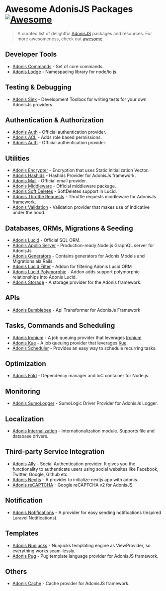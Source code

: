 
# Awesome AdonisJS Packages [![Awesome](https://cdn.rawgit.com/sindresorhus/awesome/d7305f38d29fed78fa85652e3a63e154dd8e8829/media/badge.svg)](https://github.com/sindresorhus/awesome) 

>  A curated list of delightful [AdonisJS](https://adonisjs.com/) packages and resources. For more awesomeness, check out [awesome](https://github.com/sindresorhus/awesome).


## Developer Tools
-  [Adonis Commands](https://www.npmjs.com/package/adonis-commands) - Set of core commands.
-  [  Adonis Lodge](https://www.npmjs.com/package/adonis-lodge)  - Namespacing library for node/io js.

## Testing & Debugging
-  [Adonis Sink](https://github.com/adonisjs/adonis-sink) - Development Toolbox for writing tests for your own AdonisJs providers.


## Authentication & Authorization
-  [Adonis Auth](https://github.com/adonisjs/adonis-auth) - Official authentication provider.
-  [Adonis ACL](https://github.com/enniel/adonis-acl)  - Adds role based permissions.
-  [Adonis Auth](https://github.com/adonisjs/adonis-auth)  - Official authentication provider.

## Utilities
-   [Adonis Encrypter](https://github.com/pixeleur/adonis-encrypter)  - Encryption that uses Static Initialization Vector.
-   [Adonis Hashids](https://www.npmjs.com/package/adonis-hashids)  - Hashids Provider for AdonisJs framework.
-   [Adonis Mail](https://github.com/adonisjs/adonis-mail)  - Official email provider.
-   [Adonis Middleware](https://github.com/adonisjs/adonis-middleware)  - Official middleware package.
-   [Adonis Soft Deletes](https://github.com/radmen/adonis-lucid-soft-deletes)  - SoftDeletes support in Lucid.
-   [Adonis Throttle Requests](https://www.npmjs.com/package/adonis-throttle-requests)  - Throttle requests middleware for AdonisJs framework.
-   [Adonis Validation](https://github.com/adonisjs/adonis-validation-provider)  - Validation provider that makes use of indicative under the hood.

## Databases, ORMs, Migrations & Seeding
-  [Adonis Lucid](https://github.com/adonisjs/adonis-lucid)  - Official SQL ORM.
-  [Adonis Apollo Server](https://github.com/ammezie/adonis-apollo-server)  - Production-ready Node.js GraphQL server for AdonisJs
-   [Adonis Generators](https://github.com/rtablada/adonis-generators)  - Contains generators for Adonis Models and Migrations ala Rails.
-   [Adonis Lucid Filter](https://github.com/lookinlab/adonis-lucid-filter)  - Addon for filtering Adonis Lucid ORM
-   [Adonis Lucid Polymorphic](https://github.com/enniel/adonis-lucid-polymorphic)  - Addon adds support polymorphic relationships into Adonis Lucid.
-   [Adonis Storage](https://github.com/nrempel/adonis-storage)  - A storage provider for the Adonis framework.


## APIs
-  [Adonis Bumblebee](https://github.com/rhwilr/adonis-bumblebee) - Api Transformer for AdonisJs Framework


## Tasks, Commands and Scheduling
-   [Adonis Ironium](https://www.npmjs.com/package/adonis-ironium)  - A job queuing provider that leverages  [Ironium](https://www.npmjs.com/package/ironium).
-   [Adonis Kue](https://www.npmjs.com/package/adonis-kue)  - A job queuing provider that leverages  [Kue](https://www.npmjs.com/package/kue).
-   [Adonis Scheduler](https://www.npmjs.com/package/adonis-scheduler)  - Provides an easy way to schedule recurring tasks.


## Optimization
-   [Adonis Fold](https://github.com/poppinss/adonis-fold)  - Dependency manager and IoC container for Node.js.

## Monitoring
-   [Adonis SumoLogger](https://github.com/carlsonorozco/adonis-sumo-logger)  - SumoLogic Driver Provider for AdonisJs Logger.


## Localization
-   [Adonis Internalization](https://github.com/adonisjs/adonis-antl)  - Internationalization module. Supports file and database drivers.


## Third-party Service Integration

-   [Adonis Ally](https://github.com/adonisjs/adonis-ally)  - Social Authentication provider. It gives you the functionality to authenticate users using social websites like Facebook, Twitter, Google, Github etc.
-   [Adonis Nextjs](https://github.com/omarkhatibco/adonis-nextjs)  - A provider to initialize nextjs app with adonis.
-   [Adonis reCAPTCHA](https://github.com/lookinlab/adonis-recaptcha2)  - Google reCAPTCHA v2 for AdonisJS

## Notification

-  [Adonis Notifications](https://github.com/enniel/adonis-notifications)  - A provider for easy sending notifications (Inspired Laravel Notifications).


## Templates
-   [Adonis Nunjucks](https://www.npmjs.com/package/adonis-nunjucks)  - Nunjucks templating engine as ViewProvider, so everything works seam-lessly.
-   [Adonis Pug](https://github.com/webdevian/adonis-pug)  - Pug template language provider for AdonisJS framework.

## Others
-   [Adonis Cache](https://github.com/helnokaly/adonis-cache)  - Cache provider for AdonisJS framework.
